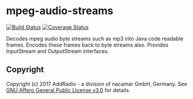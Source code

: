 # mpeg-audio-streams
[![Build Status](https://travis-ci.org/addradio/mpeg-audio-streams.svg?branch=master)](https://travis-ci.org/addradio/mpeg-audio-streams)
[![Coverage Status](https://coveralls.io/repos/github/addradio/mpeg-audio-streams/badge.svg?branch=master)](https://coveralls.io/github/addradio/mpeg-audio-streams?branch=master)

Decodes mpeg audio byte streams such as mp3 into Java code readable frames. 
Encodes these frames back to byte streams also. Provides InputStream and OutputStream interfaces.

## Copyright
Copyright (c) 2017 AddRadio - a division of nacamar GmbH, Germany. See [GNU Affero General Public License v3.0](LICENSE) for details.
